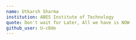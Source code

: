 ```yaml
---
name: Utkarsh Sharma
institution: ABES Institute of Technology
quote: Don't wait for Later, All we have is NOW
github_user: U-c0de
---
```

